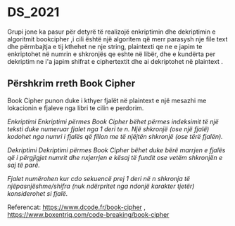 # DS_2021
Grupi jone ka pasur për detyrë të realizojë enkriptimin dhe dekriptimin e algoritmit bookcipher ,i cili është një algoritem që merr parasysh nje file text dhe
përmbajtja e tij  kthehet ne nje string, plaintexti qe ne e japim te enkriptohet në numrin e shkronjës qe eshte në libër, dhe e kundërta per dekriptim ne i'a japim shifrat e ciphertextit dhe ai dekriptohet në plaintext .
 
## Përshkrim rreth Book Cipher
Book Cipher punon duke i kthyer fjalët në plaintext e një mesazhi me lokacionin e fjaleve nga libri te cilin e perdorim.

*Enkriptimi
Enkriptimi përmes Book Cipher bëhet përmes indeksimit të një teksti duke numeruar fjalet nga 1 deri te n. Një shkronjë (ose një fjalë) kodohet nga numri i fjalës që fillon me të njëjtën shkronjë (ose tërë fjalën).*

*Dekriptimi
Dekriptimi përmes Book Cipher bëhet duke bërë marrjen e fjalës që i përgjigjet numrit dhe nxjerrjen e kësaj të fundit ose vetëm shkronjën e saj të parë.*

*Fjalet numërohen kur cdo sekuencë prej 1 deri në n shkronja të njëpasnjëshme/shifra (nuk ndërpritet nga ndonjë karakter tjetër) konsiderohet si fjalë.*

Referencat: https://www.dcode.fr/book-cipher , https://www.boxentriq.com/code-breaking/book-cipher
